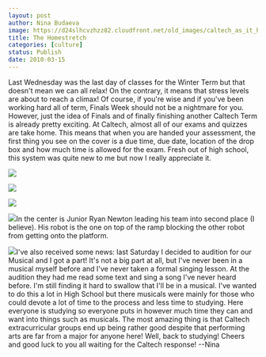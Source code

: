 ```yaml
---
layout: post
author: Nina Budaeva
image: https://d24slhcvzhzz82.cloudfront.net/old_images/caltech_as_it_happens/6a0105349b8251970b01310f96d993970c.jpg
title: The Homestretch
categories: [culture]
status: Publish
date: 2010-03-15
---
```


Last Wednesday was the last day of classes for the Winter Term but that doesn't mean we can all relax! On the contrary, it means that stress levels are about to reach a climax! Of course, if you're wise and if you've been working hard all of term, Finals Week should not be a nightmare for you. However, just the idea of Finals and of finally finishing another Caltech Term is already pretty exciting. At Caltech, almost all of our exams and quizzes are take home. This means that when you are handed your assessment, the first thing you see on the cover is a due time, due date, location of the drop box and how much time is allowed for the exam. Fresh out of high school, this system was quite new to me but now I really appreciate it. 


![](https://d24slhcvzhzz82.cloudfront.net/old_images/caltech_as_it_happens/6a0105349b8251970b0120a93035a4970b.jpg)

![](https://d24slhcvzhzz82.cloudfront.net/old_images/caltech_as_it_happens/6a0105349b8251970b0120a9303dce970b.jpg)

![](https://d24slhcvzhzz82.cloudfront.net/old_images/caltech_as_it_happens/6a0105349b8251970b0120a93039bb970b.jpg)

![](https://d24slhcvzhzz82.cloudfront.net/old_images/caltech_as_it_happens/6a0105349b8251970b01310f96e067970c.jpg)In the center is Junior Ryan Newton leading his team into second place (I believe). His robot is the one on top of the ramp blocking the other robot from getting onto the platform.


![](https://d24slhcvzhzz82.cloudfront.net/old_images/caltech_as_it_happens/6a0105349b8251970b0120a9303a53970b.jpg)I've also received some news: last Saturday I decided to audition for our Musical and I got a part! It's not a big part at all, but I've never been in a musical myself before and I've never taken a formal singing lesson. At the audition they had me read some text and sing a song I've never heard before. I'm still finding it hard to swallow that I'll be in a musical. I've wanted to do this a lot in High School but there musicals were mainly for those who could devote a lot of time to the process and less time to studying. Here everyone is studying so everyone puts in however much time they can and want into things such as musicals. The most amazing thing is that Caltech extracurricular groups end up being rather good despite that performing arts are far from a major for anyone here!
Well, back to studying!
Cheers and good luck to you all waiting for the Caltech response!
--Nina
